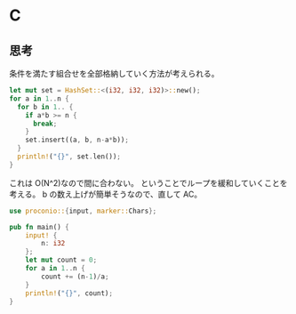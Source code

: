 # C

## 思考

条件を満たす組合せを全部格納していく方法が考えられる。

```rust
let mut set = HashSet::<(i32, i32, i32)>::new();
for a in 1..n {
  for b in 1.. {
    if a*b >= n {
      break;
    }
    set.insert((a, b, n-a*b));
  }
  println!("{}", set.len());
}
```

これは O(N^2)なので間に合わない。
ということでループを緩和していくことを考える。
b の数え上げが簡単そうなので、直して AC。

```rust
use proconio::{input, marker::Chars};

pub fn main() {
    input! {
        n: i32
    };
    let mut count = 0;
    for a in 1..n {
        count += (n-1)/a;
    }
    println!("{}", count);
}
```
